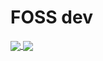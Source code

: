 # FOSS dev

<a href="https://github.com/zeioth">
  <img align="center" src="https://github-readme-stats.vercel.app/api/top-langs/?username=zeioth&theme=ayu-mirage&hide=css,html,markdown&langs_count=3" />
</a>
<a href="https://github.com/zeioth">
  <img align="center" src="https://github-readme-stats.vercel.app/api?username=zeioth&show_icons=true&count_private=true&line_height=27&theme=ayu-mirage" />
</a>
